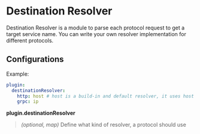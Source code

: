 # Destination Resolver

Destination Resolver is a module to parse each protocol request to get a target service name. 
You can write your own resolver implementation for different protocols.

## Configurations

Example:
```yaml
plugin:
  destinationResolver:
    http: host # host is a build-in and default resolver, it uses host name as service name
    grpc: ip
```



**plugin.destinationResolver**

>*(optional, map)* Define what kind of resolver, a protocol should use

